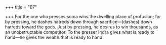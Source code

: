 +++
title = "07"

+++
For the one who presses soma wins the dwelling place of profusion; for  by pressing, he dashes hatreds down through sacrifice—(dashes) down  hatreds toward the gods.
Just by pressing, he desires to win thousands, as an unobstructable
competitor.
To the presser Indra gives what is ready to hand—he gives the wealth  that is ready to hand.